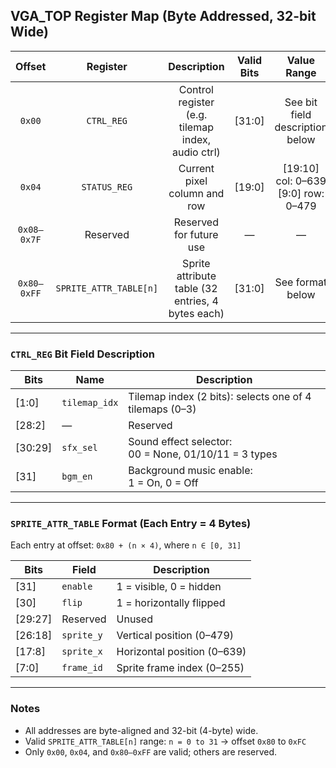 ## VGA_TOP Register Map (Byte Addressed, 32-bit Wide)

| Offset      | Register               | Description                                         | Valid Bits       | Value Range                                  | R/W |
|:-----------:|:----------------------:|:---------------------------------------------------:|:----------------:|:--------------------------------------------:|:---:|
| `0x00`      | `CTRL_REG`             | Control register (e.g. tilemap index, audio ctrl)   | [31:0]           | See bit field description below              |  W  |
| `0x04`      | `STATUS_REG`           | Current pixel column and row                        | [19:0]           | [19:10] col: 0–639<br>[9:0] row: 0–479        |  R  |
| `0x08–0x7F` | Reserved               | Reserved for future use                             | —                | —                                            | —   |
| `0x80–0xFF` | `SPRITE_ATTR_TABLE[n]` | Sprite attribute table (32 entries, 4 bytes each)   | [31:0]           | See format below                             |  W  |

---

### `CTRL_REG` Bit Field Description

| Bits     | Name         | Description                                                   |
|----------|--------------|---------------------------------------------------------------|
| [1:0]    | `tilemap_idx`| Tilemap index (2 bits): selects one of 4 tilemaps (0–3)       |
| [28:2]   | —            | Reserved                                                      |
| [30:29]  | `sfx_sel`    | Sound effect selector: <br>00 = None, 01/10/11 = 3 types       |
| [31]     | `bgm_en`     | Background music enable: <br>1 = On, 0 = Off                   |

---

### `SPRITE_ATTR_TABLE` Format (Each Entry = 4 Bytes)

Each entry at offset: `0x80 + (n × 4)`, where `n ∈ [0, 31]`

| Bits    | Field       | Description                          |
|---------|-------------|--------------------------------------|
| [31]    | `enable`    | 1 = visible, 0 = hidden               |
| [30]    | `flip`      | 1 = horizontally flipped              |
| [29:27] | Reserved    | Unused                               |
| [26:18] | `sprite_y`  | Vertical position (0–479)            |
| [17:8]  | `sprite_x`  | Horizontal position (0–639)          |
| [7:0]   | `frame_id`  | Sprite frame index (0–255)           |

---

### Notes

- All addresses are byte-aligned and 32-bit (4-byte) wide.
- Valid `SPRITE_ATTR_TABLE[n]` range: `n = 0 to 31` → offset `0x80` to `0xFC`
- Only `0x00`, `0x04`, and `0x80–0xFF` are valid; others are reserved.